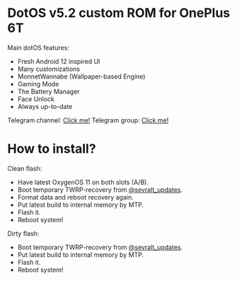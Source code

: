 DotOS v5.2 custom ROM for OnePlus 6T
==============================

Main dotOS features:
* Fresh Android 12 inspired UI
* Many customizations
* MonnetWannabe (Wallpaper-based Engine)
* Gaming Mode
* The Battery Manager
* Face Unlock
* Always up-to-date

Telegram channel: [Click me!](https://t.me/sevralt_updates)
Telegram group: [Click me!](https://t.me/sevralt_chat)

How to install?
==============================

Clean flash:
* Have latest OxygenOS 11 on both slots (A/B).
* Boot temporary TWRP-recovery from [@sevralt_updates](https://t.me/sevralt_updates).
* Format data and reboot recovery again.
* Put latest build to internal memory by MTP.
* Flash it.
* Reboot system!

Dirty flash:
* Boot temporary TWRP-recovery from [@sevralt_updates](https://t.me/sevralt_updates).
* Put latest build to internal memory by MTP.
* Flash it.
* Reboot system!

